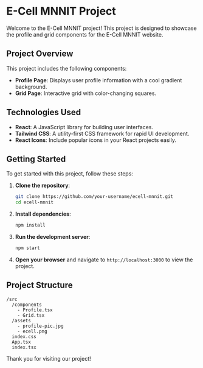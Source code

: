 # E-Cell MNNIT Project

Welcome to the E-Cell MNNIT project! This project is designed to showcase the profile and grid components for the E-Cell MNNIT website.

## Project Overview

This project includes the following components:
- **Profile Page**: Displays user profile information with a cool gradient background.
- **Grid Page**: Interactive grid with color-changing squares.

## Technologies Used

- **React**: A JavaScript library for building user interfaces.
- **Tailwind CSS**: A utility-first CSS framework for rapid UI development.
- **React Icons**: Include popular icons in your React projects easily.

## Getting Started

To get started with this project, follow these steps:

1. **Clone the repository**:
    ```bash
    git clone https://github.com/your-username/ecell-mnnit.git
    cd ecell-mnnit
    ```

2. **Install dependencies**:
    ```bash
    npm install
    ```

3. **Run the development server**:
    ```bash
    npm start
    ```

4. **Open your browser** and navigate to `http://localhost:3000` to view the project.

## Project Structure

```
/src
  /components
    - Profile.tsx
    - Grid.tsx
  /assets
    - profile-pic.jpg
    - ecell.png
  index.css
  App.tsx
  index.tsx
```

Thank you for visiting our project!

